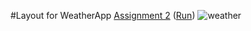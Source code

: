 #Layout for WeatherApp
<a href="https://github.com/anushreebhure/Assignment-2/blob/master/index.html">Assignment 2</a> (<a href="https://htmlpreview.github.io/?https://github.com/anushreebhure/Assignment-2/blob/master/index.html">Run</a>)
![weather](https://user-images.githubusercontent.com/65760882/132133134-19e592f2-04d3-47f8-9cfd-7cc0ae8d4bee.jpg)
